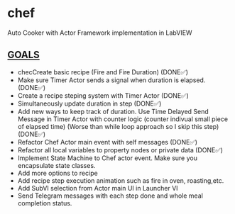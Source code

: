 # chef
Auto Cooker with Actor Framework implementation in LabVIEW


## <ins>GOALS</ins>
- checCreate basic recipe (Fire and Fire Duration) (DONE✅)
- Make sure Timer Actor sends a signal when duration is elapsed. (DONE✅)
- Create a recipe steping system with Timer Actor (DONE✅)
- Simultaneously update duration in step (DONE✅)
- Add new ways to keep track of duration. Use Time Delayed Send Message in
Timer Actor with counter logic (counter indivual small piece of elapsed time) (Worse than while loop approach
so I skip this step) (DONE✅)
- Refactor Chef Actor main event with self messages (DONE✅)
- Refactor all local variables to property nodes or private data (DONE✅)
- Implement State Machine to Chef actor event. Make sure you encapsulate state classes.
- Add more options to recipe
- Add recipe step execution animation such as fire in oven, roasting,etc.
- Add SubVI selection from Actor main UI in Launcher VI
- Send Telegram messages with each step done and whole meal completion status.
